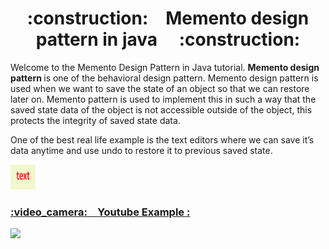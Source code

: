 <h1 align="center">:construction:&ensp;&ensp;Memento design pattern in java&ensp;&ensp; :construction:</h1>

<p>Welcome to the Memento Design Pattern in Java tutorial. <strong> Memento design pattern </strong> is one of the behavioral design pattern. 
Memento design pattern is used when we want to save the state of an object so that we can restore later on. Memento pattern is used to implement 
this in such a way that the saved state data of the object is not accessible outside of the object, this protects the integrity of saved state data.</p>

<p>One of the best real life example is the text editors where we can save it’s data anytime and use undo to restore it to previous saved state.</p>

<!-- gif -->
<p >
  <a>
    <img src="../assest/text.gif"  width="40" height="40">
  </a>
</p>


<h3><u>:video_camera:&ensp;&ensp;Youtube Example :</u></h3>

<!-- Youtube -->
<p >
  <a>
    <img src="https://img.shields.io/youtube/likes/Pwm-jrG2ZVA?list=PLD-mYtebG3X86i3uyAXwZKfVtUy2gMDdo?color=green&style=social"  height="18">
  </a>
</p>